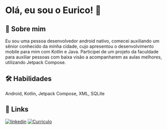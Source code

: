 
# Olá, eu sou o Eurico! 👋


## 🚀 Sobre mim
Eu sou uma pessoa desenvolvedor android nativo, comecei auxiliando um sênior conhecido da minha cidade, cujo apresentou o desenvolvimento mobile para mim com Kotlin e Java. Participei de um projeto da faculdade para auxiliar pessoas com baixa visão a acompanharem as aulas melhores, utilizando Jetpack Compose.



## 🛠 Habilidades
Android, Kotlin, Jetpack Compose, XML, SQLite


## 🔗 Links
[![linkedin](https://img.shields.io/badge/linkedin-0A66C2?style=for-the-badge&logo=linkedin&logoColor=white)](https://www.linkedin.com/in/eurico-neto/)
[![Curriculo](https://img.shields.io/badge/curriculo-1DA1F2?style=for-the-badge)](https://docs.google.com/document/d/1lSVnarizx0CjTrZASACGeACoxY2xkG6EKoqXtsbRfUE/edit?usp=sharing)

